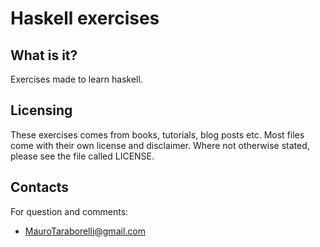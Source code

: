 Haskell exercises
=================

What is it?
-----------
Exercises made to learn haskell.

Licensing
---------
These exercises comes from books, tutorials, blog posts etc. Most files come with their own license and disclaimer. Where not otherwise stated, please see the file called LICENSE.

Contacts
--------
For question and comments:

- [MauroTaraborelli@gmail.com](mailto:MauroTaraborelli@gmail.com)
